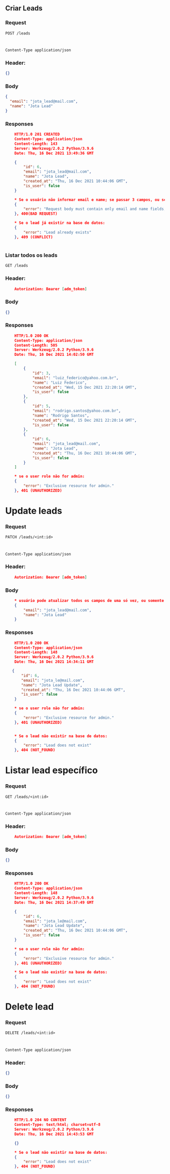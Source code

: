 ## Criar Leads

### Request

`POST /leads`

#

`Content-Type application/json`

### Header:

```json
{}
```

### Body

```json
{
  "email": "jota_lead@mail.com",
  "name": "Jota Lead"
}
```

### Responses

```json
    HTTP/1.0 201 CREATED
    Content-Type: application/json
    Content-Length: 143
    Server: Werkzeug/2.0.2 Python/3.9.6
    Date: Thu, 16 Dec 2021 13:49:36 GMT

    {
        "id": 6,
        "email": "jota_lead@mail.com",
        "name": "Jota Lead",
        "created_at": "Thu, 16 Dec 2021 10:44:06 GMT",
        "is_user": false
    }

    * Se o usuário não informar email e name; se passar 3 campos, ou se email e name não forem do tipo string:
    {
        "error": "Request body must contain only email and name fields, and both must be of type string"
    }, 400(BAD REQUEST)

    * Se o lead já existir na base de datos:
    {
        "error": "Lead already exists"
    }, 409 (CONFLICT)
```

#

### Listar todos os leads

`GET /leads`

### Header:

```json
    Autorization: Bearer [adm_token]
```

### Body

```json
{}
```

### Responses

```json
    HTTP/1.0 200 OK
    Content-Type: application/json
    Content-Length: 505
    Server: Werkzeug/2.0.2 Python/3.9.6
    Date: Thu, 16 Dec 2021 14:02:50 GMT

    [
        {
            "id": 3,
            "email": "luiz_federico@yahoo.com.br",
            "name": "Luiz Federico",
            "created_at": "Wed, 15 Dec 2021 22:20:14 GMT",
            "is_user": false
        },
        {
            "id": 5,
            "email": "rodrigo.santos@yahoo.com.br",
            "name": "Rodrigo Santos",
            "created_at": "Wed, 15 Dec 2021 22:20:14 GMT",
            "is_user": false
        },
        {
            "id": 6,
            "email": "jota_lead@mail.com",
            "name": "Jota Lead",
            "created_at": "Thu, 16 Dec 2021 10:44:06 GMT",
            "is_user": false
        }
    ]

    * se o user role não for admin:
    {
        "error": "Exclusive resource for admin."
    }, 401 (UNAUTHORIZED)
```

# Update leads

### Request

`PATCH /leads/<int:id>`

#

`Content-Type application/json`

### Header:

```json
    Autorization: Bearer [adm_token]
```

### Body

```json
    * usuário pode atualizar todos os campos de uma só vez, ou somente um dos campos:
    {
        "email": "jota_lead@mail.com",
        "name": "Jota Lead"
    }
```

### Responses

```json
    HTTP/1.0 200 OK
    Content-Type: application/json
    Content-Length: 148
    Server: Werkzeug/2.0.2 Python/3.9.6
    Date: Thu, 16 Dec 2021 14:34:11 GMT

   {
       "id": 6,
       "email": "jota_le@mail.com",
       "name": "Jota Lead Update",
       "created_at": "Thu, 16 Dec 2021 10:44:06 GMT",
       "is_user": false
    }

    * se o user role não for admin:
    {
        "error": "Exclusive resource for admin."
    }, 401 (UNAUTHORIZED)


    * Se o lead não existir na base de datos:
    {
        "error": "Lead does not exist"
    }, 404 (NOT_FOUND)
```

# Listar lead específico

### Request

`GET /leads/<int:id>`

#

`Content-Type application/json`

### Header:

```json
    Autorization: Bearer [adm_token]
```

### Body

```json
{}
```

### Responses

```json
    HTTP/1.0 200 OK
    Content-Type: application/json
    Content-Length: 148
    Server: Werkzeug/2.0.2 Python/3.9.6
    Date: Thu, 16 Dec 2021 14:37:49 GMT

    {
        "id": 6,
        "email": "jota_le@mail.com",
        "name": "Jota Lead Update",
        "created_at": "Thu, 16 Dec 2021 10:44:06 GMT",
        "is_user": false
    }

    * se o user role não for admin:
    {
        "error": "Exclusive resource for admin."
    }, 401 (UNAUTHORIZED)

    * Se o lead não existir na base de datos:
    {
        "error": "Lead does not exist"
    }, 404 (NOT_FOUND)
```

# Delete lead

### Request

`DELETE /leads/<int:id>`

#

`Content-Type application/json`

### Header:

```json
{}
```

### Body

```json
{}
```

### Responses

```json
    HTTP/1.0 204 NO CONTENT
    Content-Type: text/html; charset=utf-8
    Server: Werkzeug/2.0.2 Python/3.9.6
    Date: Thu, 16 Dec 2021 14:43:53 GMT

    {}

    * Se o lead não existir na base de datos:
    {
        "error": "Lead does not exist"
    }, 404 (NOT_FOUND)
```

